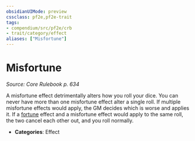 ```yaml
---
obsidianUIMode: preview
cssclass: pf2e,pf2e-trait
tags:
- compendium/src/pf2e/crb
- trait/category/effect
aliases: ["Misfortune"]
---
```

# Misfortune  
*Source: Core Rulebook p. 634*  

A misfortune effect detrimentally alters how you roll your dice. You can never have more than one misfortune effect alter a single roll. If multiple misfortune effects would apply, the GM decides which is worse and applies it. If a [fortune](fortune.md) effect and a misfortune effect would apply to the same roll, the two cancel each other out, and you roll normally.

- **Categories**: Effect